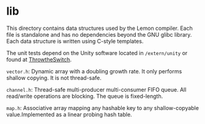 # lib
This directory contains data structures used by the Lemon compiler. Each file is standalone and has no dependencies beyond the GNU glibc library. Each data structure is written using C-style templates.

The unit tests depend on the Unity software located in `/extern/unity` or found at [ThrowtheSwitch](http://www.throwtheswitch.org/unity).

`vector.h`: Dynamic array with a doubling growth rate. It only performs shallow copying. It is not thread-safe.

`channel.h`: Thread-safe multi-producer multi-consumer FIFO queue. All read/write operations are blocking. The queue is fixed-length.

`map.h`: Associative array mapping any hashable key to any shallow-copyable value.Implemented as a linear probing hash table.
